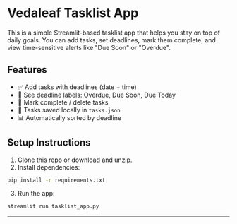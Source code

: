 # Vedaleaf Tasklist App

This is a simple Streamlit-based tasklist app that helps you stay on top of daily goals. You can add tasks, set deadlines, mark them complete, and view time-sensitive alerts like "Due Soon" or "Overdue".

## Features
- ✅ Add tasks with deadlines (date + time)
- 📅 See deadline labels: Overdue, Due Soon, Due Today
- 🧹 Mark complete / delete tasks
- 💾 Tasks saved locally in `tasks.json`
- 📊 Automatically sorted by deadline

## Setup Instructions
1. Clone this repo or download and unzip.
2. Install dependencies:

```bash
pip install -r requirements.txt
```

3. Run the app:

```bash
streamlit run tasklist_app.py
```

---
